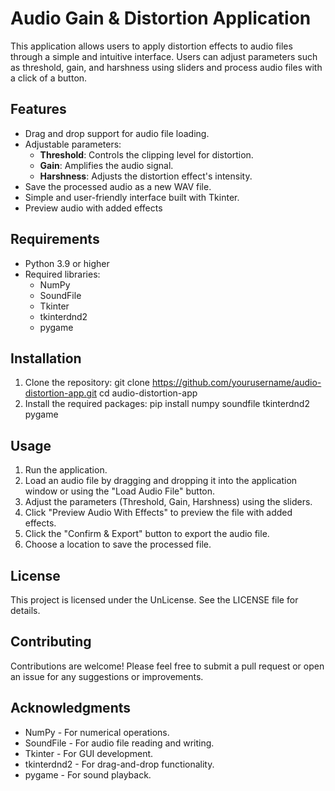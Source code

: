 # Audio Gain & Distortion Application

This application allows users to apply distortion effects to audio files through a simple and intuitive interface. Users can adjust parameters such as threshold, gain, and harshness using sliders and process audio files with a click of a button.

## Features

- Drag and drop support for audio file loading.
- Adjustable parameters:
  - **Threshold**: Controls the clipping level for distortion.
  - **Gain**: Amplifies the audio signal.
  - **Harshness**: Adjusts the distortion effect's intensity.
- Save the processed audio as a new WAV file.
- Simple and user-friendly interface built with Tkinter.
- Preview audio with added effects

## Requirements

- Python 3.9 or higher
- Required libraries:
  - NumPy
  - SoundFile
  - Tkinter
  - tkinterdnd2
  - pygame

## Installation

1. Clone the repository:
   git clone https://github.com/yourusername/audio-distortion-app.git
   cd audio-distortion-app
2. Install the required packages:
   pip install numpy soundfile tkinterdnd2 pygame

## Usage

1. Run the application.
2. Load an audio file by dragging and dropping it into the application window or using the "Load Audio File" button.
3. Adjust the parameters (Threshold, Gain, Harshness) using the sliders.
4. Click "Preview Audio With Effects" to preview the file with added effects.
5. Click the "Confirm & Export" button to export the audio file.
6. Choose a location to save the processed file.

## License

This project is licensed under the UnLicense. See the LICENSE file for details.

## Contributing

Contributions are welcome! Please feel free to submit a pull request or open an issue for any suggestions or improvements.

## Acknowledgments

- NumPy - For numerical operations.
- SoundFile - For audio file reading and writing.
- Tkinter - For GUI development.
- tkinterdnd2 - For drag-and-drop functionality.
- pygame - For sound playback.
